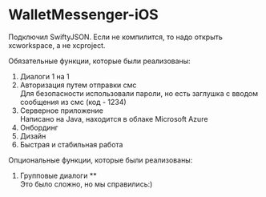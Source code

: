# WalletMessenger-iOS
Подключил SwiftyJSON. Если не компилится, то надо открыть xcworkspace, а не xcproject. <br>

Обязательные функции, которые были реализованы:<br>
1) Диалоги 1 на 1<br>
2) Авторизация путем отправки смс<br>
Для безопасности использовали пароли, но есть заглушка с вводом сообщения из смс (код - 1234) <br>
3) Серверное приложение<br>
Написано на Java, находится в облаке Microsoft Azure <br>
4) Онбординг<br>
5) Дизайн<br>
6) Быстрая и стабильная работа<br>

Опциональные функции, которые были реализованы:<br>
1) Групповые диалоги ** <br>
Это было сложно, но мы справились:)
